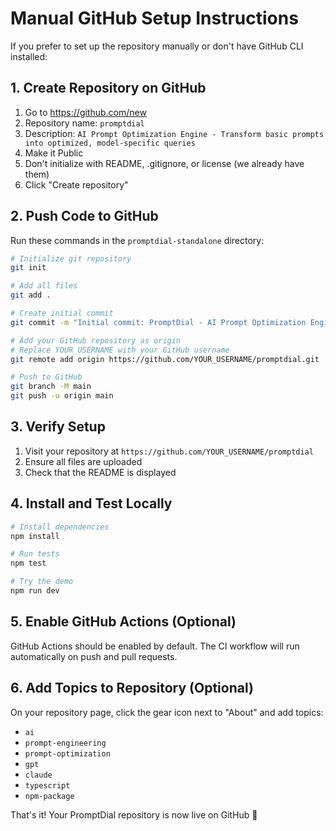 # Manual GitHub Setup Instructions

If you prefer to set up the repository manually or don't have GitHub CLI installed:

## 1. Create Repository on GitHub

1. Go to https://github.com/new
2. Repository name: `promptdial`
3. Description: `AI Prompt Optimization Engine - Transform basic prompts into optimized, model-specific queries`
4. Make it Public
5. Don't initialize with README, .gitignore, or license (we already have them)
6. Click "Create repository"

## 2. Push Code to GitHub

Run these commands in the `promptdial-standalone` directory:

```bash
# Initialize git repository
git init

# Add all files
git add .

# Create initial commit
git commit -m "Initial commit: PromptDial - AI Prompt Optimization Engine"

# Add your GitHub repository as origin
# Replace YOUR_USERNAME with your GitHub username
git remote add origin https://github.com/YOUR_USERNAME/promptdial.git

# Push to GitHub
git branch -M main
git push -u origin main
```

## 3. Verify Setup

1. Visit your repository at `https://github.com/YOUR_USERNAME/promptdial`
2. Ensure all files are uploaded
3. Check that the README is displayed

## 4. Install and Test Locally

```bash
# Install dependencies
npm install

# Run tests
npm test

# Try the demo
npm run dev
```

## 5. Enable GitHub Actions (Optional)

GitHub Actions should be enabled by default. The CI workflow will run automatically on push and pull requests.

## 6. Add Topics to Repository (Optional)

On your repository page, click the gear icon next to "About" and add topics:
- `ai`
- `prompt-engineering`
- `prompt-optimization`
- `gpt`
- `claude`
- `typescript`
- `npm-package`

That's it! Your PromptDial repository is now live on GitHub 🎉